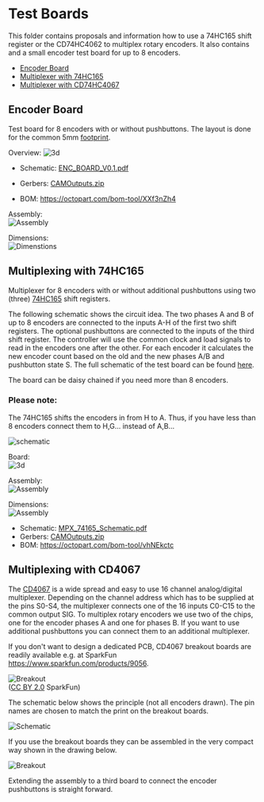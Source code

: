 
# Test Boards

This folder contains proposals and information how to use a 74HC165 shift register or the CD74HC4062 to multiplex rotary encoders. It also contains and a small encoder test board for up to 8 encoders.


<!-- vscode-markdown-toc -->
* [Encoder Board](#EncoderBoard)
* [Multiplexer with 74HC165](#Multiplexerwith74HC165)
* [Multiplexer with CD74HC4067](#MultiplexerwithCD74HC4067)

<!-- vscode-markdown-toc-config
	numbering=false
	autoSave=true
	/vscode-markdown-toc-config -->
<!-- /vscode-markdown-toc -->


## <a name='EncoderBoard'></a>Encoder Board

Test board for 8 encoders with or without pushbuttons. The layout is done for the common 5mm [footprint](Boards/ENCODER_BOARD/footprint.jpg).


Overview:
![3d](Boards/ENCODER_BOARD/3d.jpg)

- Schematic: [ENC_BOARD_V0.1.pdf](Boards/ENCODER_BOARD/Schematic.pdf)
- Gerbers: [CAMOutputs.zip](Boards/ENCODER_BOARD/Eagle/CAMOutputs.zip)

- BOM: https://octopart.com/bom-tool/XXf3nZh4


Assembly:\
![Assembly](Boards/ENCODER_BOARD/Assembly.png)

Dimensions:\
![Dimenstions](Boards/ENCODER_BOARD/dimensions.png)



## <a name='Multiplexerwith74HC165'></a>Multiplexing with 74HC165

Multiplexer for 8 encoders with or without additional pushbuttons using two (three) [74HC165](https://octopart.com/search?currency=USD&oq=74HC165+shift&q=74HC165+shift+register&specs=1&case_package=PDIP&case_package=DIP&rohs=Compliant) shift registers.

The following schematic shows the circuit idea. The two phases A and B of up to 8 encoders are connected to the inputs A-H of the first two shift registers. The optional pushbuttons are connected to the inputs of the third shift register.
The controller will use the common clock and load signals to read in the encoders  one after the other. For each encoder it calculates the new encoder count based on the old and the new phases A/B and pushbutton state S. The full schematic of the test board can be found [here](Boards/MPX_74165/MPX_74165_Schematic.pdf).

The board can be daisy chained if you need more than 8 encoders.

### Please note:
The 74HC165 shifts the encoders in from H to A. Thus, if you have less than 8 encoders connect them to H,G...  instead of A,B...



![schematic](Boards/MPX_74165/Schematic_part.jpg)

Board:\
![3d](Boards/MPX_74165/MPX_74165_3d.jpg)


Assembly:\
![Assembly](Boards/MPX_74165/MPX_74165_Assembly.jpg)

Dimensions:\
![Assembly](Boards/MPX_74165/MPX_74165_Dimensions.jpg)

- Schematic: [MPX_74165_Schematic.pdf](Boards/MPX_74165/MPX_74165_Schematic.pdf)
- Gerbers: [CAMOutputs.zip](Boards/MPX_74165/Eagle/CAMOutputs.zip)
- BOM: https://octopart.com/bom-tool/vhNEkctc

## <a name='MultiplexerwithCD74HC4067'></a>Multiplexing with CD4067

The [CD4067](http://www.ti.com/product/CD4067B) is a wide spread and easy to use 16 channel analog/digital multiplexer. Depending on the channel address which has to be supplied at the pins S0-S4, the multiplexer connects one of the 16 inputs C0-C15 to the common output SIG.
To multiplex rotary encoders we use two of the chips, one for the encoder phases A and one for phases B. If you want to use additional pushbuttons you can connect them to an additional multiplexer.

If you don't want to design a dedicated PCB, CD4067 breakout boards are readily available e.g. at SparkFun https://www.sparkfun.com/products/9056.


![Breakout](Boards/MPX_4067/breakout.jpg)\
([CC BY 2.0](https://creativecommons.org/licenses/by/2.0/) SparkFun)

The schematic below shows the principle (not all encoders drawn). The pin names are chosen to match the print on the breakout boards.

![Schematic](Boards/MPX_4067/Schematic_part.jpg)


If you use the breakout boards they can be assembled in the very compact way shown in the drawing below.

![Breakout](Boards/MPX_4067/assembly3d.jpg
)

Extending the assembly to a third board to connect the encoder pushbuttons is straight forward.
